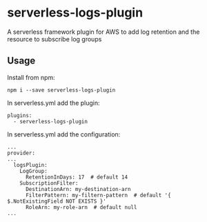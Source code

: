# serverless-logs-plugin
A serverless framework plugin for AWS to add log retention and the resource to subscribe log groups


## Usage

Install from npm:
```
npm i --save serverless-logs-plugin
```

In serverless.yml add the plugin:
```
plugins:
  - serverless-logs-plugin
```

In serverless.yml add the configuration:
```
...
provider:
...
  logsPlugin:
    LogGroup:
      RetentionInDays: 17  # default 14
    SubscriptionFilter:
      DestinationArn: my-destination-arn
      FilterPattern: my-filtern-pattern  # default '{ $.NotExistingField NOT EXISTS }'
      RoleArn: my-role-arn  # default null
...
```